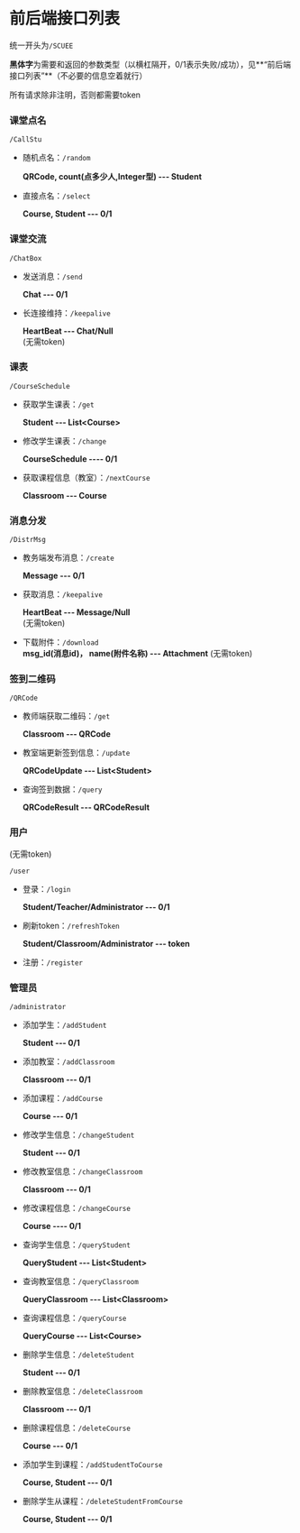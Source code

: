 # 前后端接口列表

统一开头为`/SCUEE`

**黑体字**为需要和返回的参数类型（以横杠隔开，0/1表示失败/成功），见**“前后端接口列表”**（不必要的信息空着就行）

所有请求除非注明，否则都需要token


### 课堂点名

`/CallStu`

- 随机点名：`/random`  

  **QRCode, count(点多少人,Integer型) --- Student**

- 直接点名：`/select` 

   **Course, Student --- 0/1**



### 课堂交流

`/ChatBox`

- 发送消息：`/send`  

  **Chat --- 0/1**

- 长连接维持：`/keepalive`  

  **HeartBeat --- Chat/Null**               
(无需token)



### 课表

`/CourseSchedule`

- 获取学生课表：`/get`  

  **Student --- List\<Course>**

- 修改学生课表：`/change`  

  **CourseSchedule  ---- 0/1**

- 获取课程信息（教室）：`/nextCourse`  

  **Classroom --- Course**



### 消息分发

`/DistrMsg`

- 教务端发布消息：`/create`  

  **Message --- 0/1**

- 获取消息：`/keepalive` 

   **HeartBeat --- Message/Null**
<br/> (无需token)
- 下载附件：`/download`
<br/> **msg_id(消息id)， name(附件名称) --- Attachment**
  (无需token)




### 签到二维码

`/QRCode`

- 教师端获取二维码：`/get`  

  **Classroom --- QRCode**

- 教室端更新签到信息：`/update`

  **QRCodeUpdate --- List\<Student>**

- 查询签到数据：`/query`  

  **QRCodeResult --- QRCodeResult**



### 用户
(无需token)

`/user`

- 登录：`/login` 

  **Student/Teacher/Administrator --- 0/1**

- 刷新token：`/refreshToken` 

  **Student/Classroom/Administrator --- token**

- 注册：`/register`



### 管理员

`/administrator`

- 添加学生：`/addStudent`

  **Student --- 0/1**

- 添加教室：`/addClassroom`

  **Classroom --- 0/1**

- 添加课程：`/addCourse`

  **Course --- 0/1**

- 修改学生信息：`/changeStudent`

  **Student --- 0/1**

- 修改教室信息：`/changeClassroom`

  **Classroom --- 0/1**

- 修改课程信息：`/changeCourse`

  **Course ---- 0/1**

- 查询学生信息：`/queryStudent`

  **QueryStudent --- List\<Student>**

- 查询教室信息：`/queryClassroom`

  **QueryClassroom --- List\<Classroom>**

- 查询课程信息：`/queryCourse`

  **QueryCourse --- List\<Course>**

- 删除学生信息：`/deleteStudent`

  **Student --- 0/1**

- 删除教室信息：`/deleteClassroom`

  **Classroom --- 0/1**

- 删除课程信息：`/deleteCourse`

  **Course --- 0/1**

- 添加学生到课程：`/addStudentToCourse`

  **Course, Student --- 0/1**
  
- 删除学生从课程：`/deleteStudentFromCourse`

  **Course, Student --- 0/1**
